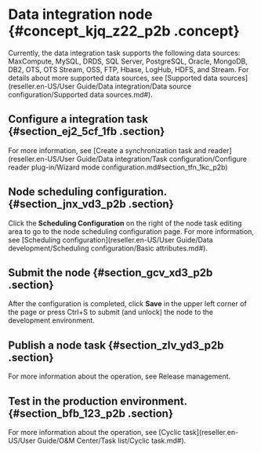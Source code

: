# Data integration node {#concept_kjq_z22_p2b .concept}

Currently, the data integration task supports the following data sources: MaxCompute, MySQL, DRDS, SQL Server, PostgreSQL, Oracle, MongoDB, DB2, OTS, OTS Stream, OSS, FTP, Hbase, LogHub, HDFS, and Stream. For details about more supported data sources, see [Supported data sources](reseller.en-US/User Guide/Data integration/Data source configuration/Supported data sources.md#).

## Configure a integration task {#section_ej2_5cf_1fb .section}

For more information, see [Create a synchronization task and reader](reseller.en-US/User Guide/Data integration/Task configuration/Configure reader plug-in/Wizard mode configuration.md#section_tfn_1kc_p2b)

## Node scheduling configuration. {#section_jnx_vd3_p2b .section}

Click the **Scheduling Configuration** on the right of the node task editing area to go to the node scheduling configuration page. For more information, see [Scheduling configuration](reseller.en-US/User Guide/Data development/Scheduling configuration/Basic attributes.md#).

## Submit the node {#section_gcv_xd3_p2b .section}

After the configuration is completed, click **Save** in the upper left corner of the page or press Ctrl+S to submit \(and unlock\) the node to the development environment. 

## Publish a node task {#section_zlv_yd3_p2b .section}

For more information about the operation, see Release management.

## Test in the production environment. {#section_bfb_123_p2b .section}

For more information about the operation, see [Cyclic task](reseller.en-US/User Guide/O&M Center/Task list/Cyclic task.md#).

